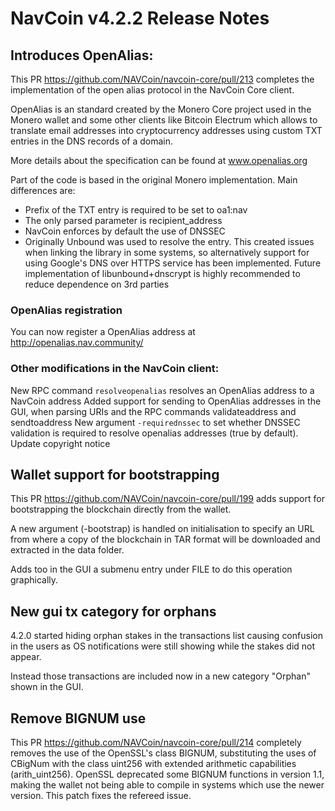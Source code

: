 # NavCoin v4.2.2 Release Notes

## Introduces OpenAlias:

This PR https://github.com/NAVCoin/navcoin-core/pull/213 completes the implementation of the open alias protocol in the NavCoin Core client.

OpenAlias is an standard created by the Monero Core project used in the Monero wallet and some other clients like Bitcoin Electrum which allows to translate email addresses into cryptocurrency addresses using custom TXT entries in the DNS records of a domain.

More details about the specification can be found at www.openalias.org

Part of the code is based in the original Monero implementation. Main differences are:

- Prefix of the TXT entry is required to be set to oa1:nav
- The only parsed parameter is recipient_address
- NavCoin enforces by default the use of DNSSEC
- Originally Unbound was used to resolve the entry. This created issues when linking the library in some systems, so alternatively support for using Google's DNS over HTTPS service has been implemented. Future implementation of libunbound+dnscrypt is highly recommended to reduce dependence on 3rd parties

### OpenAlias registration
You can now register a OpenAlias address at http://openalias.nav.community/

### Other modifications in the NavCoin client:

New RPC command `resolveopenalias` resolves an OpenAlias address to a NavCoin address
Added support for sending to OpenAlias addresses in the GUI, when parsing URIs and the RPC commands validateaddress and sendtoaddress
New argument `-requirednssec` to set whether DNSSEC validation is required to resolve openalias addresses (true by default).
Update copyright notice

## Wallet support for bootstrapping

This PR https://github.com/NAVCoin/navcoin-core/pull/199 adds support for bootstrapping the blockchain directly from the wallet.

A new argument (-bootstrap) is handled on initialisation to specify an URL from where a copy of the blockchain in TAR format will be downloaded and extracted in the data folder.

Adds too in the GUI a submenu entry under FILE to do this operation graphically.

## New gui tx category for orphans

4.2.0 started hiding orphan stakes in the transactions list causing confusion in the users as OS notifications were still showing while the stakes did not appear.

Instead those transactions are included now in a new category "Orphan" shown in the GUI.

## Remove BIGNUM use

This PR https://github.com/NAVCoin/navcoin-core/pull/214 completely removes the use of the OpenSSL's class BIGNUM, substituting the uses of CBigNum with the class uint256 with extended arithmetic capabilities (arith_uint256). OpenSSL deprecated some BIGNUM functions in version 1.1, making the wallet not being able to compile in systems which use the newer version. This patch fixes the refereed issue.

